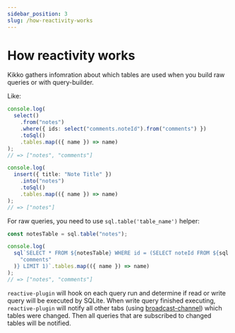 ```yaml
---
sidebar_position: 3
slug: /how-reactivity-works
---
```


# How reactivity works

Kikko gathers infomration about which tables are used when you build raw queries or with query-builder.

Like:

```typescript
console.log(
  select()
    .from("notes")
    .where({ ids: select("comments.noteId").from("comments") })
    .toSql()
    .tables.map(({ name }) => name)
);
// => ["notes", "comments"]

console.log(
  insert({ title: "Note Title" })
    .into("notes")
    .toSql()
    .tables.map(({ name }) => name)
);
// => ["notes"]
```

For raw queries, you need to use `sql.table('table_name')` helper:

```typescript
const notesTable = sql.table("notes");

console.log(
  sql`SELECT * FROM ${notesTable} WHERE id = (SELECT noteId FROM ${sql.table(
    "comments"
  )} LIMIT 1)`.tables.map(({ name }) => name)
);
// => ["notes", "comments"]
```

`reactive-plugin` will hook on each query run and determine if read or write query will be executed by SQLite.
When write query finished executing, `reactive-plugin` will notify all other tabs (using [broadcast-channel](https://github.com/pubkey/broadcast-channel)) which tables were changed.
Then all queries that are subscribed to changed tables will be notified.
